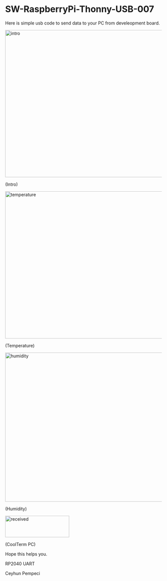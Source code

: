 # SW-RaspberryPi-Thonny-USB-007

Here is simple usb code to send data to your PC from develeopment board.

<img width="659" height="472" alt="intro" src="https://github.com/user-attachments/assets/d543a840-2aae-4f04-878e-20cf8568f803" />

(Intro)

<img width="648" height="472" alt="temperature" src="https://github.com/user-attachments/assets/63ccdb2e-88df-4c61-862f-6505e9dca277" />

(Temperature)

<img width="641" height="478" alt="humidity" src="https://github.com/user-attachments/assets/7b8ca5b5-c000-4f84-ac63-980122f94d77" />

(Humidity)

<img width="206" height="69" alt="received" src="https://github.com/user-attachments/assets/9d82a9c3-fbf8-40ff-8c6b-6fa669cbd730" />

(CoolTerm PC)


Hope this helps you.

RP2040 UART

Ceyhun Pempeci
